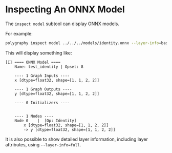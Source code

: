 # Inspecting An ONNX Model

The `inspect model` subtool can display ONNX models.

For example:

```bash
polygraphy inspect model ../../../models/identity.onnx --layer-info=basic
```

This will display something like:

```
[I] ==== ONNX Model ====
    Name: test_identity | Opset: 8

    ---- 1 Graph Inputs ----
    x [dtype=float32, shape=[1, 1, 2, 2]]

    ---- 1 Graph Outputs ----
    y [dtype=float32, shape=[1, 1, 2, 2]]

    ---- 0 Initializers ----


    ---- 1 Nodes ----
    Node 0    |  [Op: Identity]
        x [dtype=float32, shape=[1, 1, 2, 2]]
        -> y [dtype=float32, shape=[1, 1, 2, 2]]
```

It is also possible to show detailed layer information, including layer attributes, using `--layer-info=full`.
